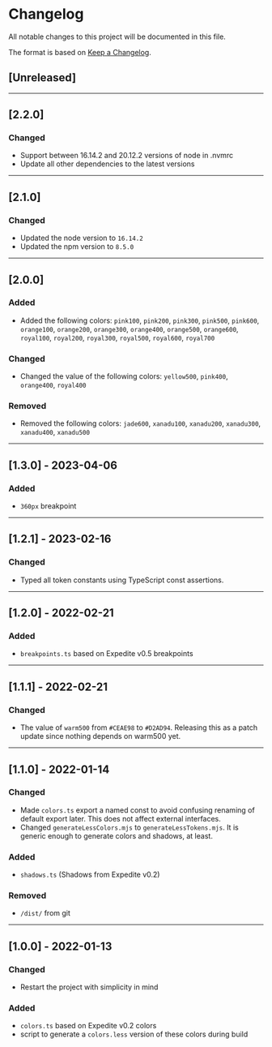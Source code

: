 <!--
    PLEASE READ https://keepachangelog.com/en/1.0.0/ BEFORE EDITING. Thanks!
-->
# Changelog

All notable changes to this project will be documented in this file.

<!--
    Ideally we would adhere to semver, but it's a little wild west for now,
    so until we strictly do (maybe 2.0.0), we should omit that statement from
    the Changelog. At that time, we should change the statement below to:

    The format is based on [Keep a Changelog](https://keepachangelog.com/en/1.0.0/)
and this project adheres to [Semantic Versioning](https://semver.org/spec/v2.0.0.html).
-->

The format is based on [Keep a Changelog](https://keepachangelog.com/en/1.0.0/).

## [Unreleased]

---
## [2.2.0]
### Changed 
  - Support between 16.14.2 and 20.12.2 versions of node in .nvmrc
  - Update all other dependencies to the latest versions
---
## [2.1.0]
### Changed
  - Updated the node version to `16.14.2` 
  - Updated the npm version to `8.5.0`
---
## [2.0.0]
### Added
 - Added the following colors: `pink100`, `pink200`, `pink300`, `pink500`, `pink600`, `orange100`, `orange200`, `orange300`, `orange400`, `orange500`, `orange600`, `royal100`, `royal200`, `royal300`, `royal500`, `royal600`, `royal700`

### Changed
  - Changed the value of the following colors: `yellow500`, `pink400`, `orange400`, `royal400`

### Removed
  - Removed the following colors: `jade600`, `xanadu100`, `xanadu200`, `xanadu300`, `xanadu400`, `xanadu500`
---
## [1.3.0] - 2023-04-06
### Added
 - `360px` breakpoint
---
## [1.2.1] - 2023-02-16
### Changed
 - Typed all token constants using TypeScript const assertions.
---
## [1.2.0] - 2022-02-21
### Added
 - `breakpoints.ts` based on Expedite v0.5 breakpoints
---
## [1.1.1] - 2022-02-21
### Changed
 - The value of `warm500` from `#CEAE98` to `#D2AD94`.  Releasing this as a patch update since nothing depends on warm500 yet.
---
## [1.1.0] - 2022-01-14
### Changed
- Made `colors.ts` export a named const to avoid confusing renaming of default export later.  This does not affect external interfaces.
- Changed `generateLessColors.mjs` to `generateLessTokens.mjs`.  It is generic enough to generate colors and shadows, at least.
### Added
- `shadows.ts` (Shadows from Expedite v0.2)
### Removed
- `/dist/` from git

---
## [1.0.0] - 2022-01-13
### Changed
- Restart the project with simplicity in mind
### Added
- `colors.ts` based on Expedite v0.2 colors
- script to generate a `colors.less` version of these colors during build